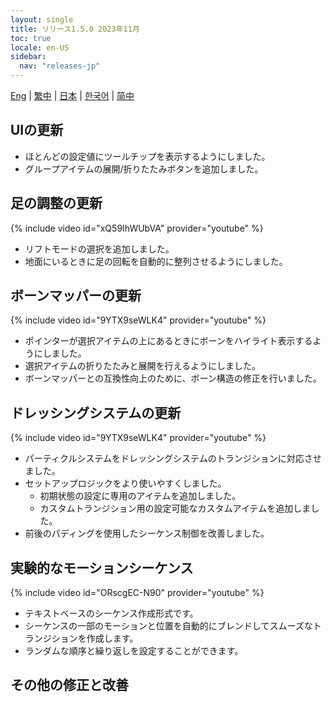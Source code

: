 ```yaml
---
layout: single
title: リリース1.5.0 2023年11月
toc: true
locale: en-US
sidebar:
  nav: "releases-jp"
---
```

[Eng](/dancexr/releases/1.5.0) | [繁中](/tw/dancexr/releases/1.5.0) | [日本](/jp/dancexr/releases/1.5.0) | [한국어](/kr/dancexr/releases/1.5.0) | [简中](/zh/dancexr/releases/1.5.0)

## UIの更新
* ほとんどの設定値にツールチップを表示するようにしました。
* グループアイテムの展開/折りたたみボタンを追加しました。

## 足の調整の更新
{% include video id="xQ59IhWUbVA" provider="youtube" %}
* リフトモードの選択を追加しました。
* 地面にいるときに足の回転を自動的に整列させるようにしました。

## ボーンマッパーの更新
{% include video id="9YTX9seWLK4" provider="youtube" %}
* ポインターが選択アイテムの上にあるときにボーンをハイライト表示するようにしました。
* 選択アイテムの折りたたみと展開を行えるようにしました。
* ボーンマッパーとの互換性向上のために、ボーン構造の修正を行いました。

## ドレッシングシステムの更新
{% include video id="9YTX9seWLK4" provider="youtube" %}
* パーティクルシステムをドレッシングシステムのトランジションに対応させました。
* セットアップロジックをより使いやすくしました。
    * 初期状態の設定に専用のアイテムを追加しました。
    * カスタムトランジション用の設定可能なカスタムアイテムを追加しました。
* 前後のパディングを使用したシーケンス制御を改善しました。

## 実験的なモーションシーケンス
{% include video id="ORscgEC-N90" provider="youtube" %}
* テキストベースのシーケンス作成形式です。
* シーケンスの一部のモーションと位置を自動的にブレンドしてスムーズなトランジションを作成します。
* ランダムな順序と繰り返しを設定することができます。

## その他の修正と改善